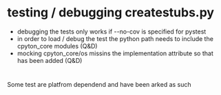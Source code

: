 

# testing / debugging createstubs.py 

- debugging the tests only works if --no-cov is specified for pystest
- in order to load / debug the test the python path needs to include the cpyton_core modules (Q&D) 
- mocking cpyton_core/os missins the implementation attribute so that has been added (Q&D)  

# 
Some test are platfrom dependend and have been arked as such 
